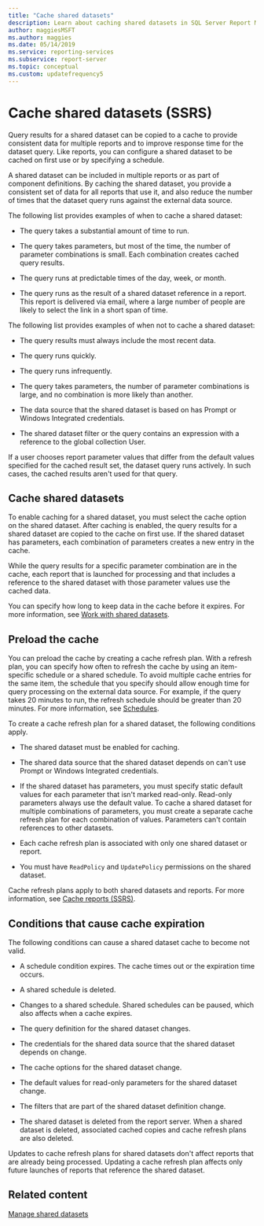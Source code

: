 ```yaml
---
title: "Cache shared datasets"
description: Learn about caching shared datasets in SQL Server Report Manager, which improves response time and provides consistent data for reports that use the dataset.
author: maggiesMSFT
ms.author: maggies
ms.date: 05/14/2019
ms.service: reporting-services
ms.subservice: report-server
ms.topic: conceptual
ms.custom: updatefrequency5
---
```

# Cache shared datasets (SSRS)
  Query results for a shared dataset can be copied to a cache to provide consistent data for multiple reports and to improve response time for the dataset query. Like reports, you can configure a shared dataset to be cached on first use or by specifying a schedule.  
  
 A shared dataset can be included in multiple reports or as part of component definitions. By caching the shared dataset, you provide a consistent set of data for all reports that use it, and also reduce the number of times that the dataset query runs against the external data source.  
  
 The following list provides examples of when to cache a shared dataset:  
  
-   The query takes a substantial amount of time to run.  
  
-   The query takes parameters, but most of the time, the number of parameter combinations is small. Each combination creates cached query results.  
  
-   The query runs at predictable times of the day, week, or month.  
  
-   The query runs as the result of a shared dataset reference in a report. This report is delivered via email, where a large number of people are likely to select the link in a short span of time.
  
 The following list provides examples of when not to cache a shared dataset:  
  
-   The query results must always include the most recent data.  
  
-   The query runs quickly.  
  
-   The query runs infrequently.  
  
-   The query takes parameters, the number of parameter combinations is large, and no combination is more likely than another.  
  
-   The data source that the shared dataset is based on has Prompt or Windows Integrated credentials.  
  
-   The shared dataset filter or the query contains an expression with a reference to the global collection User.  
  
If a user chooses report parameter values that differ from the default values specified for the cached result set, the dataset query runs actively. In such cases, the cached results aren't used for that query.
  
## Cache shared datasets  
 To enable caching for a shared dataset, you must select the cache option on the shared dataset. After caching is enabled, the query results for a shared dataset are copied to the cache on first use. If the shared dataset has parameters, each combination of parameters creates a new entry in the cache.  
  
 While the query results for a specific parameter combination are in the cache, each report that is launched for processing and that includes a reference to the shared dataset with those parameter values use the cached data.  
  
 You can specify how long to keep data in the cache before it expires. For more information, see [Work with shared datasets](../../reporting-services/work-with-shared-datasets-web-portal.md).  
  
## Preload the cache  
 You can preload the cache by creating a cache refresh plan. With a refresh plan, you can specify how often to refresh the cache by using an item-specific schedule or a shared schedule. To avoid multiple cache entries for the same item, the schedule that you specify should allow enough time for query processing on the external data source. For example, if the query takes 20 minutes to run, the refresh schedule should be greater than 20 minutes. For more information, see [Schedules](../../reporting-services/subscriptions/schedules.md).  
  
 To create a cache refresh plan for a shared dataset, the following conditions apply.  
  
-   The shared dataset must be enabled for caching.  
  
-   The shared data source that the shared dataset depends on can't use Prompt or Windows Integrated credentials.  
  
-   If the shared dataset has parameters, you must specify static default values for each parameter that isn't marked read-only. Read-only parameters always use the default value. To cache a shared dataset for multiple combinations of parameters, you must create a separate cache refresh plan for each combination of values. Parameters can't contain references to other datasets.  
  
-   Each cache refresh plan is associated with only one shared dataset or report.  
  
-   You must have `ReadPolicy` and `UpdatePolicy` permissions on the shared dataset.  
  
 Cache refresh plans apply to both shared datasets and reports. For more information, see [Cache reports &#40;SSRS&#41;](../../reporting-services/report-server/caching-reports-ssrs.md).  
  
## Conditions that cause cache expiration  
 The following conditions can cause a shared dataset cache to become not valid.  
  
-   A schedule condition expires. The cache times out or the expiration time occurs.  
  
-   A shared schedule is deleted.  
  
-   Changes to a shared schedule. Shared schedules can be paused, which also affects when a cache expires.  
  
-   The query definition for the shared dataset changes.  
  
-   The credentials for the shared data source that the shared dataset depends on change.  
  
-   The cache options for the shared dataset change.  
  
-   The default values for read-only parameters for the shared dataset change.  
  
-   The filters that are part of the shared dataset definition change.  
  
-   The shared dataset is deleted from the report server. When a shared dataset is deleted, associated cached copies and cache refresh plans are also deleted.  
  
 Updates to cache refresh plans for shared datasets don't affect reports that are already being processed. Updating a cache refresh plan affects only future launches of reports that reference the shared dataset.  
  
## Related content
  
 [Manage shared datasets](../../reporting-services/report-data/manage-shared-datasets.md)  
  

